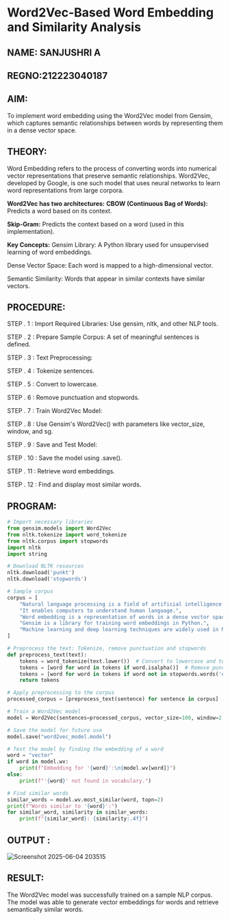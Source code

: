 
# Word2Vec-Based Word Embedding and Similarity Analysis
## NAME: SANJUSHRI A
## REGNO:212223040187
## AIM:
To implement word embedding using the Word2Vec model from Gensim, which captures semantic relationships between words by representing them in a dense vector space.

## THEORY:
Word Embedding refers to the process of converting words into numerical vector representations that preserve semantic relationships. Word2Vec, developed by Google, is one such model that uses neural networks to learn word representations from large corpora.

**Word2Vec has two architectures:**
**CBOW (Continuous Bag of Words):** Predicts a word based on its context.

**Skip-Gram:** Predicts the context based on a word (used in this implementation).

**Key Concepts:**
Gensim Library: A Python library used for unsupervised learning of word embeddings.

Dense Vector Space: Each word is mapped to a high-dimensional vector.

Semantic Similarity: Words that appear in similar contexts have similar vectors.

## PROCEDURE:
STEP . 1 : Import Required Libraries: Use gensim, nltk, and other NLP tools.

STEP . 2 : Prepare Sample Corpus: A set of meaningful sentences is defined.

STEP . 3 : Text Preprocessing:

STEP . 4 : Tokenize sentences.

STEP . 5 : Convert to lowercase.

STEP . 6 : Remove punctuation and stopwords.

STEP . 7 : Train Word2Vec Model:

STEP . 8 : Use Gensim's Word2Vec() with parameters like vector_size, window, and sg.

STEP . 9 : Save and Test Model:

STEP . 10 : Save the model using .save().

STEP . 11 : Retrieve word embeddings.

STEP . 12 : Find and display most similar words.

## PROGRAM:
```python
# Import necessary libraries
from gensim.models import Word2Vec
from nltk.tokenize import word_tokenize
from nltk.corpus import stopwords
import nltk
import string

# Download NLTK resources
nltk.download('punkt')
nltk.download('stopwords')

# Sample corpus
corpus = [
    "Natural language processing is a field of artificial intelligence.",
    "It enables computers to understand human language.",
    "Word embedding is a representation of words in a dense vector space.",
    "Gensim is a library for training word embeddings in Python.",
    "Machine learning and deep learning techniques are widely used in NLP."
]

# Preprocess the text: Tokenize, remove punctuation and stopwords
def preprocess_text(text):
    tokens = word_tokenize(text.lower())  # Convert to lowercase and tokenize
    tokens = [word for word in tokens if word.isalpha()]  # Remove punctuation
    tokens = [word for word in tokens if word not in stopwords.words('english')]  # Remove stopwords
    return tokens

# Apply preprocessing to the corpus
processed_corpus = [preprocess_text(sentence) for sentence in corpus]

# Train a Word2Vec model
model = Word2Vec(sentences=processed_corpus, vector_size=100, window=2, min_count=1, sg=1)  # sg=1 uses Skip-gram

# Save the model for future use
model.save("word2vec_model.model")

# Test the model by finding the embedding of a word
word = "vector"
if word in model.wv:
    print(f"Embedding for '{word}':\n{model.wv[word]}")
else:
    print(f"'{word}' not found in vocabulary.")

# Find similar words
similar_words = model.wv.most_similar(word, topn=2)
print(f"Words similar to '{word}':")
for similar_word, similarity in similar_words:
    print(f"{similar_word}: {similarity:.4f}")
```
## OUTPUT :
![Screenshot 2025-06-04 203515](https://github.com/user-attachments/assets/0c184354-22fe-498b-9751-897d3e78d4fc)

## RESULT:
The Word2Vec model was successfully trained on a sample NLP corpus. The model was able to generate vector embeddings for words and retrieve semantically similar words.
